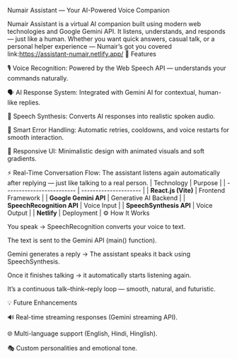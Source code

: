 Numair Assistant — Your AI-Powered Voice Companion

Numair Assistant is a virtual AI companion built using modern web technologies and Google Gemini API.
It listens, understands, and responds — just like a human.
Whether you want quick answers, casual talk, or a personal helper experience — Numair’s got you covered
link:https://assistant-numair.netlify.app/
🧠 Features

🎙️ Voice Recognition: Powered by the Web Speech API — understands your commands naturally.

🗣️ AI Response System: Integrated with Gemini AI for contextual, human-like replies.

💬 Speech Synthesis: Converts AI responses into realistic spoken audio.

🧩 Smart Error Handling: Automatic retries, cooldowns, and voice restarts for smooth interaction.

🎨 Responsive UI: Minimalistic design with animated visuals and soft gradients.

⚡ Real-Time Conversation Flow: The assistant listens again automatically after replying — just like talking to a real person.
| Technology                | Purpose               |
| ------------------------- | --------------------- |
| **React.js (Vite)**       | Frontend Framework    |
| **Google Gemini API**     | Generative AI Backend |
| **SpeechRecognition API** | Voice Input           |
| **SpeechSynthesis API**   | Voice Output          |
| **Netlify**               | Deployment            |
⚙️ How It Works

You speak → SpeechRecognition converts your voice to text.

The text is sent to the Gemini API (main() function).

Gemini generates a reply → The assistant speaks it back using SpeechSynthesis.

Once it finishes talking → it automatically starts listening again.

It’s a continuous talk–think–reply loop — smooth, natural, and futuristic.

💡 Future Enhancements

🔊 Real-time streaming responses (Gemini streaming API).

🌐 Multi-language support (English, Hindi, Hinglish).

🎭 Custom personalities and emotional tone.
